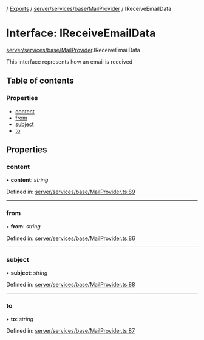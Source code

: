 [](../README.md) / [Exports](../modules.md) / [server/services/base/MailProvider](../modules/server_services_base_mailprovider.md) / IReceiveEmailData

# Interface: IReceiveEmailData

[server/services/base/MailProvider](../modules/server_services_base_mailprovider.md).IReceiveEmailData

This interface represents how an email is
received

## Table of contents

### Properties

- [content](server_services_base_mailprovider.ireceiveemaildata.md#content)
- [from](server_services_base_mailprovider.ireceiveemaildata.md#from)
- [subject](server_services_base_mailprovider.ireceiveemaildata.md#subject)
- [to](server_services_base_mailprovider.ireceiveemaildata.md#to)

## Properties

### content

• **content**: *string*

Defined in: [server/services/base/MailProvider.ts:89](https://github.com/onzag/itemize/blob/5fcde7cf/server/services/base/MailProvider.ts#L89)

___

### from

• **from**: *string*

Defined in: [server/services/base/MailProvider.ts:86](https://github.com/onzag/itemize/blob/5fcde7cf/server/services/base/MailProvider.ts#L86)

___

### subject

• **subject**: *string*

Defined in: [server/services/base/MailProvider.ts:88](https://github.com/onzag/itemize/blob/5fcde7cf/server/services/base/MailProvider.ts#L88)

___

### to

• **to**: *string*

Defined in: [server/services/base/MailProvider.ts:87](https://github.com/onzag/itemize/blob/5fcde7cf/server/services/base/MailProvider.ts#L87)
